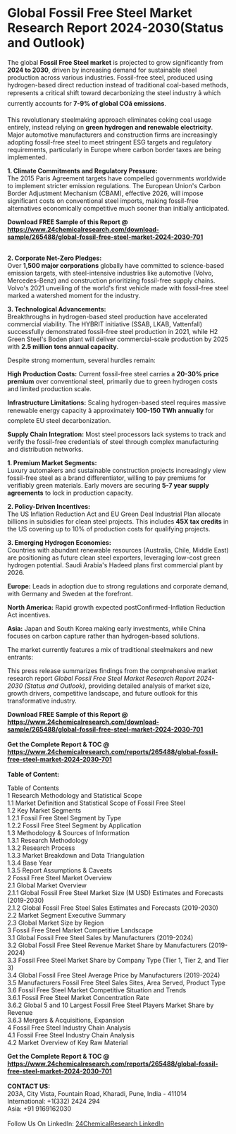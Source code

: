 <h1>Global Fossil Free Steel Market Research Report 2024-2030(Status and Outlook)</h1><p>The global <strong>Fossil Free Steel market</strong> is projected to grow significantly from <strong>2024 to 2030</strong>, driven by increasing demand for sustainable steel production across various industries. Fossil-free steel, produced using hydrogen-based direct reduction instead of traditional coal-based methods, represents a critical shift toward decarbonizing the steel industry â which currently accounts for <strong>7-9% of global COâ emissions</strong>.</p><p>This revolutionary steelmaking approach eliminates coking coal usage entirely, instead relying on <strong>green hydrogen and renewable electricity</strong>. Major automotive manufacturers and construction firms are increasingly adopting fossil-free steel to meet stringent ESG targets and regulatory requirements, particularly in Europe where carbon border taxes are being implemented.</p><p><strong>1. Climate Commitments and Regulatory Pressure:</strong><br>
The 2015 Paris Agreement targets have compelled governments worldwide to implement stricter emission regulations. The European Union's Carbon Border Adjustment Mechanism (CBAM), effective 2026, will impose significant costs on conventional steel imports, making fossil-free alternatives economically competitive much sooner than initially anticipated.</p><div><b>Download FREE Sample of this Report @ 
            <a href="https://www.24chemicalresearch.com/download-sample/265488/global-fossil-free-steel-market-2024-2030-701">
            https://www.24chemicalresearch.com/download-sample/265488/global-fossil-free-steel-market-2024-2030-701</a></b></div><br><p><strong>2. Corporate Net-Zero Pledges:</strong><br>
Over <strong>1,500 major corporations</strong> globally have committed to science-based emission targets, with steel-intensive industries like automotive (Volvo, Mercedes-Benz) and construction prioritizing fossil-free supply chains. Volvo's 2021 unveiling of the world's first vehicle made with fossil-free steel marked a watershed moment for the industry.</p><p><strong>3. Technological Advancements:</strong><br>
Breakthroughs in hydrogen-based steel production have accelerated commercial viability. The HYBRIT initiative (SSAB, LKAB, Vattenfall) successfully demonstrated fossil-free steel production in 2021, while H2 Green Steel's Boden plant will deliver commercial-scale production by 2025 with <strong>2.5 million tons annual capacity</strong>.</p><p>Despite strong momentum, several hurdles remain:</p><p><strong>High Production Costs:</strong> Current fossil-free steel carries a <strong>20-30% price premium</strong> over conventional steel, primarily due to green hydrogen costs and limited production scale.</p><p><strong>Infrastructure Limitations:</strong> Scaling hydrogen-based steel requires massive renewable energy capacity â approximately <strong>100-150 TWh annually</strong> for complete EU steel decarbonization.</p><p><strong>Supply Chain Integration:</strong> Most steel processors lack systems to track and verify the fossil-free credentials of steel through complex manufacturing and distribution networks.</p><p><strong>1. Premium Market Segments:</strong><br>
Luxury automakers and sustainable construction projects increasingly view fossil-free steel as a brand differentiator, willing to pay premiums for verifiably green materials. Early movers are securing <strong>5-7 year supply agreements</strong> to lock in production capacity.</p><p><strong>2. Policy-Driven Incentives:</strong><br>
The US Inflation Reduction Act and EU Green Deal Industrial Plan allocate billions in subsidies for clean steel projects. This includes <strong>45X tax credits</strong> in the US covering up to 10% of production costs for qualifying projects.</p><p><strong>3. Emerging Hydrogen Economies:</strong><br>
Countries with abundant renewable resources (Australia, Chile, Middle East) are positioning as future clean steel exporters, leveraging low-cost green hydrogen potential. Saudi Arabia's Hadeed plans first commercial plant by 2026.</p><p><strong>Europe:</strong> Leads in adoption due to strong regulations and corporate demand, with Germany and Sweden at the forefront.</p><p><strong>North America:</strong> Rapid growth expected postConfirmed-Inflation Reduction Act incentives.</p><p><strong>Asia:</strong> Japan and South Korea making early investments, while China focuses on carbon capture rather than hydrogen-based solutions.</p><p>The market currently features a mix of traditional steelmakers and new entrants:</p><p>This press release summarizes findings from the comprehensive market research report <em>Global Fossil Free Steel Market Research Report 2024-2030 (Status and Outlook)</em>, providing detailed analysis of market size, growth drivers, competitive landscape, and future outlook for this transformative industry.</p><div><b>Download FREE Sample of this Report @ 
            <a href="https://www.24chemicalresearch.com/download-sample/265488/global-fossil-free-steel-market-2024-2030-701">
            https://www.24chemicalresearch.com/download-sample/265488/global-fossil-free-steel-market-2024-2030-701</a></b></div><br><div><b>Get the Complete Report & TOC @ 
            <a href="https://www.24chemicalresearch.com/reports/265488/global-fossil-free-steel-market-2024-2030-701">
            https://www.24chemicalresearch.com/reports/265488/global-fossil-free-steel-market-2024-2030-701</a></b></div><br>
            <b>Table of Content:</b><p>Table of Contents<br />
1 Research Methodology and Statistical Scope<br />
1.1 Market Definition and Statistical Scope of Fossil Free Steel<br />
1.2 Key Market Segments<br />
1.2.1 Fossil Free Steel Segment by Type<br />
1.2.2 Fossil Free Steel Segment by Application<br />
1.3 Methodology & Sources of Information<br />
1.3.1 Research Methodology<br />
1.3.2 Research Process<br />
1.3.3 Market Breakdown and Data Triangulation<br />
1.3.4 Base Year<br />
1.3.5 Report Assumptions & Caveats<br />
2 Fossil Free Steel Market Overview<br />
2.1 Global Market Overview<br />
2.1.1 Global Fossil Free Steel Market Size (M USD) Estimates and Forecasts (2019-2030)<br />
2.1.2 Global Fossil Free Steel Sales Estimates and Forecasts (2019-2030)<br />
2.2 Market Segment Executive Summary<br />
2.3 Global Market Size by Region<br />
3 Fossil Free Steel Market Competitive Landscape<br />
3.1 Global Fossil Free Steel Sales by Manufacturers (2019-2024)<br />
3.2 Global Fossil Free Steel Revenue Market Share by Manufacturers (2019-2024)<br />
3.3 Fossil Free Steel Market Share by Company Type (Tier 1, Tier 2, and Tier 3)<br />
3.4 Global Fossil Free Steel Average Price by Manufacturers (2019-2024)<br />
3.5 Manufacturers Fossil Free Steel Sales Sites, Area Served, Product Type<br />
3.6 Fossil Free Steel Market Competitive Situation and Trends<br />
3.6.1 Fossil Free Steel Market Concentration Rate<br />
3.6.2 Global 5 and 10 Largest Fossil Free Steel Players Market Share by Revenue<br />
3.6.3 Mergers & Acquisitions, Expansion<br />
4 Fossil Free Steel Industry Chain Analysis<br />
4.1 Fossil Free Steel Industry Chain Analysis<br />
4.2 Market Overview of Key Raw Material</p><div><b>Get the Complete Report & TOC @ 
            <a href="https://www.24chemicalresearch.com/reports/265488/global-fossil-free-steel-market-2024-2030-701">
            https://www.24chemicalresearch.com/reports/265488/global-fossil-free-steel-market-2024-2030-701</a></b></div><br><b>CONTACT US:</b><br>
            203A, City Vista, Fountain Road, Kharadi, Pune, India - 411014<br>
            International: +1(332) 2424 294<br>
            Asia: +91 9169162030 <br><br>
            Follow Us On LinkedIn: <a href="https://www.linkedin.com/company/24chemicalresearch/">24ChemicalResearch LinkedIn</a>